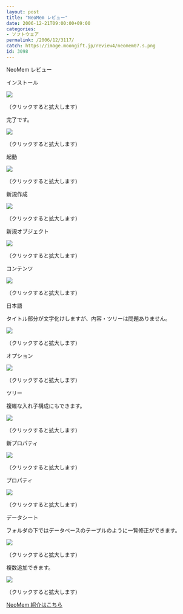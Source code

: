 ```yaml
---
layout: post
title: "NeoMem レビュー"
date: 2006-12-21T09:00:00+09:00
categories:
- ソフトウェア
permalink: /2006/12/3117/
catch: https://image.moongift.jp/review4/neomem07.s.png
id: 3098
---
```

NeoMem レビュー  
<!--more-->

インストール

  

[![](https://image.moongift.jp/review4/neomem01.s.png)](https://image.moongift.jp/review4/neomem01.png)  
  
（クリックすると拡大します)

  

完了です。

  

[![](https://image.moongift.jp/review4/neomem02.s.png)](https://image.moongift.jp/review4/neomem02.png)  
  
（クリックすると拡大します)

  

起動

  

[![](https://image.moongift.jp/review4/neomem03.s.png)](https://image.moongift.jp/review4/neomem03.png)  
  
（クリックすると拡大します)

  

新規作成

  

[![](https://image.moongift.jp/review4/neomem04.s.png)](https://image.moongift.jp/review4/neomem04.png)  
  
（クリックすると拡大します)

  

新規オブジェクト

  

[![](https://image.moongift.jp/review4/neomem05.s.png)](https://image.moongift.jp/review4/neomem05.png)  
  
（クリックすると拡大します)

  

コンテンツ

  

[![](https://image.moongift.jp/review4/neomem06.s.png)](https://image.moongift.jp/review4/neomem06.png)  
  
（クリックすると拡大します)

  

日本語

  

タイトル部分が文字化けしますが、内容・ツリーは問題ありません。

  

[![](https://image.moongift.jp/review4/neomem07.s.png)](https://image.moongift.jp/review4/neomem07.png)  
  
（クリックすると拡大します)

  

オプション

  

[![](https://image.moongift.jp/review4/neomem08.s.png)](https://image.moongift.jp/review4/neomem08.png)  
  
（クリックすると拡大します)

  

ツリー

  

複雑な入れ子構成にもできます。

  

[![](https://image.moongift.jp/review4/neomem09.s.png)](https://image.moongift.jp/review4/neomem09.png)  
  
（クリックすると拡大します)

  

新プロパティ

  

[![](https://image.moongift.jp/review4/neomem10.s.png)](https://image.moongift.jp/review4/neomem10.png)  
  
（クリックすると拡大します)

  

プロパティ

  

[![](https://image.moongift.jp/review4/neomem11.s.png)](https://image.moongift.jp/review4/neomem11.png)  
  
（クリックすると拡大します)

  

データシート

  

フォルダの下ではデータベースのテーブルのように一覧修正ができます。

  

[![](https://image.moongift.jp/review4/neomem12.s.png)](https://image.moongift.jp/review4/neomem12.png)  
  
（クリックすると拡大します)

  

複数追加できます。

  

[![](https://image.moongift.jp/review4/neomem13.s.png)](https://image.moongift.jp/review4/neomem13.png)  
  
（クリックすると拡大します)

  

[NeoMem 紹介はこちら](http://oss.moongift.jp/intro/i-3109.html)


